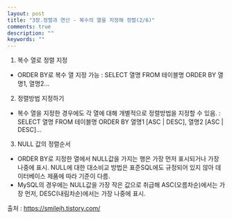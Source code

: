 ```yaml
---
layout: post
title: "3장.정렬과 연산 - 복수의 열을 지정해 정렬(2/6)" 
comments: true
description: ""
keywords: ""
---
```


1. 복수 열로 정렬 지정
- ORDER BY로 복수 열 지정 가능 : SELECT 열명 FROM 테이블명 ORDER BY 열명1, 열명2... 


2. 정렬방법 지정하기
- 복수 열을 지정한 경우에도 각 열에 대해 개별적으로 정렬방법을 지정할 수 있음.
: SELECT 열명 FROM 테이블명 ORDER BY 열명1 [ASC | DESC], 열명2 [ASC | DESC]... 


3. NULL 값의 정렬순서
- ORDER BY로 지정한 열에서 NULL값을 가지는 행은 가장 먼저 표시되거나 가장 나중에 표시. NULL에 대한 대소비교 방법은 표준SQL에도 규정되어 있지 않아 데이터베이스 제품에 따라 기준이 다름.
- MySQL의 경우에는 NULL값을 가장 작은 값으로 취급해 ASC(오름차순)에서는 가장 먼저, DESC(내림차순)에서는 가장 나중에 표시.


출처 : https://smilejh.tistory.com/